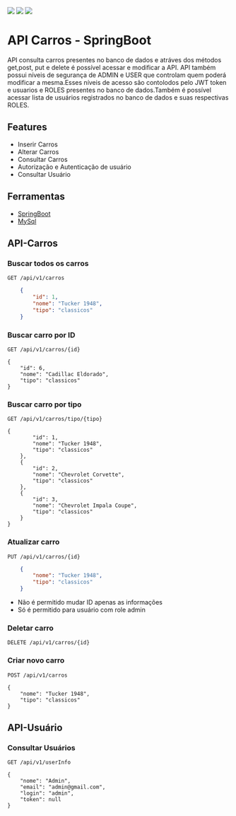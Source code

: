 <p>
  <img src="https://img.shields.io/badge/spring-%236DB33F.svg?style=for-the-badge&logo=spring&logoColor=white"/>
  <img src="https://img.shields.io/badge/java-%23ED8B00.svg?style=for-the-badge&logo=openjdk&logoColor=white"/>
  <img src="https://img.shields.io/badge/mysql-%2300f.svg?style=for-the-badge&logo=mysql&logoColor=white"/>
</p>

# API Carros - SpringBoot

API consulta carros presentes no banco de dados e atráves dos métodos get,post, put e delete é possível acessar e modificar a API. API também possui níveis de segurança de ADMIN e USER que controlam quem poderá modificar a mesma.Esses níveis de acesso são contolodos pelo JWT token e usuarios e ROLES presentes no banco de dados.Também é possível acessar lista de usuários registrados no banco de dados e suas respectivas ROLES.



## Features

- Inserir Carros
- Alterar Carros
- Consultar Carros
- Autorização e Autenticação de usuário
- Consultar Usuário

## Ferramentas

 - [SpringBoot](https://spring.io/)
 - [MySql](https://www.mysql.com/)


## API-Carros
### Buscar todos os carros
``GET /api/v1/carros``
```json
    {
        "id": 1,
        "nome": "Tucker 1948",
        "tipo": "classicos"
    }
```

### Buscar carro por ID
```GET /api/v1/carros/{id}```

```
{
    "id": 6,
    "nome": "Cadillac Eldorado",
    "tipo": "classicos"
}
```

### Buscar carro por tipo
```GET /api/v1/carros/tipo/{tipo}```
```
{
        "id": 1,
        "nome": "Tucker 1948",
        "tipo": "classicos"
    },
    {
        "id": 2,
        "nome": "Chevrolet Corvette",
        "tipo": "classicos"
    },
    {
        "id": 3,
        "nome": "Chevrolet Impala Coupe",
        "tipo": "classicos"
    }
}
```

### Atualizar carro
```PUT /api/v1/carros/{id} ```

```json
    {
        "nome": "Tucker 1948",
        "tipo": "classicos"
    }
```

* Não é permitido mudar ID apenas as informações
* Só é permitido para usuário com role admin

### Deletar carro

```DELETE /api/v1/carros/{id}```

### Criar novo carro
```POST /api/v1/carros```
```
{
    "nome": "Tucker 1948",
    "tipo": "classicos" 
}
```

## API-Usuário
### Consultar Usuários
```GET /api/v1/userInfo```

```
{
    "nome": "Admin",
    "email": "admin@gmail.com",
    "login": "admin",
    "token": null
}
```
